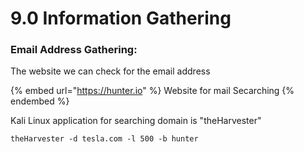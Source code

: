 # 9.0 Information Gathering

### Email Address Gathering:

The website we can check for the email address

{% embed url="https://hunter.io" %}
Website for mail Secarching
{% endembed %}

Kali Linux application for searching domain is "theHarvester"

```
theHarvester -d tesla.com -l 500 -b hunter
```

